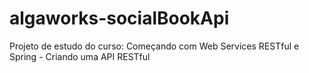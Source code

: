 # algaworks-socialBookApi
Projeto de estudo do curso: Começando com Web Services RESTful e Spring - Criando uma API RESTful
